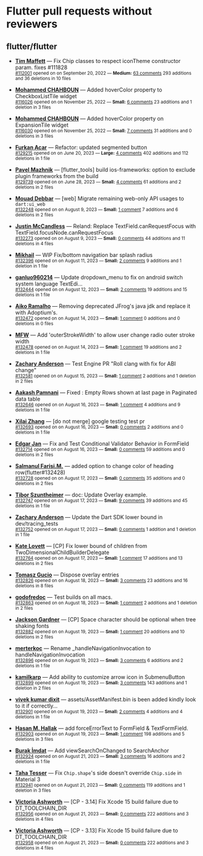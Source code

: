 # Flutter pull requests without reviewers

## flutter/flutter

* **[Tim Maffett](https://github.com/timmaffett)** &mdash; Fix Chip classes to respect iconTheme constructor param. fixes #111828<br />
    <sub>[#112001](https://github.com/flutter/flutter/pull/112001) opened on on September 20, 2022 &mdash; **Medium:** [63 comments](https://github.com/flutter/flutter/pull/112001) 293 additions and 36 deletions in 10 files</sub><br />

* **[Mohammed  CHAHBOUN](https://github.com/M97Chahboun)** &mdash; Added hoverColor property to CheckboxListTile widget<br />
    <sub>[#116026](https://github.com/flutter/flutter/pull/116026) opened on on November 25, 2022 &mdash; **Small:** [6 comments](https://github.com/flutter/flutter/pull/116026) 23 additions and 1 deletion in 3 files</sub><br />

* **[Mohammed  CHAHBOUN](https://github.com/M97Chahboun)** &mdash; Added hoverColor property on ExpansionTile widget<br />
    <sub>[#116030](https://github.com/flutter/flutter/pull/116030) opened on on November 25, 2022 &mdash; **Small:** [7 comments](https://github.com/flutter/flutter/pull/116030) 31 additions and 0 deletions in 3 files</sub><br />

* **[Furkan Acar](https://github.com/AcarFurkan)** &mdash; Refactor: updated segmented button<br />
    <sub>[#129215](https://github.com/flutter/flutter/pull/129215) opened on on June 20, 2023 &mdash; **Large:** [4 comments](https://github.com/flutter/flutter/pull/129215) 402 additions and 112 deletions in 1 file</sub><br />

* **[Pavel Mazhnik](https://github.com/p-mazhnik)** &mdash; [flutter_tools] build ios-frameworks: option to exclude plugin frameworks from the build<br />
    <sub>[#129739](https://github.com/flutter/flutter/pull/129739) opened on on June 28, 2023 &mdash; **Small:** [4 comments](https://github.com/flutter/flutter/pull/129739) 61 additions and 2 deletions in 2 files</sub><br />

* **[Mouad Debbar](https://github.com/mdebbar)** &mdash; [web] Migrate remaining web-only API usages to `dart:ui_web`<br />
    <sub>[#132248](https://github.com/flutter/flutter/pull/132248) opened on on August 9, 2023 &mdash; **Small:** [1 comment](https://github.com/flutter/flutter/pull/132248) 7 additions and 6 deletions in 2 files</sub><br />

* **[Justin McCandless](https://github.com/justinmc)** &mdash; Reland: Replace TextField.canRequestFocus with TextField.focusNode.canRequestFocus<br />
    <sub>[#132273](https://github.com/flutter/flutter/pull/132273) opened on on August 9, 2023 &mdash; **Small:** [0 comments](https://github.com/flutter/flutter/pull/132273) 44 additions and 11 deletions in 4 files</sub><br />

* **[Mikhail](https://github.com/mishapark)** &mdash; WIP Fix/bottom navigation bar splash radius<br />
    <sub>[#132396](https://github.com/flutter/flutter/pull/132396) opened on on August 11, 2023 &mdash; **Small:** [2 comments](https://github.com/flutter/flutter/pull/132396) 9 additions and 1 deletion in 1 file</sub><br />

* **[ganluo960214](https://github.com/ganluo960214)** &mdash; Update dropdown_menu to fix on android switch system language TextEdi…<br />
    <sub>[#132444](https://github.com/flutter/flutter/pull/132444) opened on on August 12, 2023 &mdash; **Small:** [2 comments](https://github.com/flutter/flutter/pull/132444) 19 additions and 15 deletions in 1 file</sub><br />

* **[Aiko Ramalho](https://github.com/AikoRamalho)** &mdash; Removing deprecated JFrog's java jdk and replace it with Adoptium's.<br />
    <sub>[#132472](https://github.com/flutter/flutter/pull/132472) opened on on August 14, 2023 &mdash; **Small:** [1 comment](https://github.com/flutter/flutter/pull/132472) 0 additions and 0 deletions in 0 files</sub><br />

* **[MFW](https://github.com/mafanwei)** &mdash; Add 'outerStrokeWidth' to allow user change radio outer stroke width<br />
    <sub>[#132478](https://github.com/flutter/flutter/pull/132478) opened on on August 14, 2023 &mdash; **Small:** [1 comment](https://github.com/flutter/flutter/pull/132478) 19 additions and 2 deletions in 1 file</sub><br />

* **[Zachary Anderson](https://github.com/zanderso)** &mdash; Test Engine PR "Roll clang with fix for ABI change"<br />
    <sub>[#132581](https://github.com/flutter/flutter/pull/132581) opened on on August 15, 2023 &mdash; **Small:** [1 comment](https://github.com/flutter/flutter/pull/132581) 2 additions and 1 deletion in 2 files</sub><br />

* **[Aakash Pamnani](https://github.com/aakash-pamnani)** &mdash; Fixed : Empty Rows shown at last page in Paginated data table<br />
    <sub>[#132646](https://github.com/flutter/flutter/pull/132646) opened on on August 16, 2023 &mdash; **Small:** [1 comment](https://github.com/flutter/flutter/pull/132646) 4 additions and 9 deletions in 1 file</sub><br />

* **[Xilai Zhang](https://github.com/XilaiZhang)** &mdash; [do not merge] google testing test pr<br />
    <sub>[#132693](https://github.com/flutter/flutter/pull/132693) opened on on August 16, 2023 &mdash; **Small:** [0 comments](https://github.com/flutter/flutter/pull/132693) 2 additions and 0 deletions in 1 file</sub><br />

* **[Edgar Jan](https://github.com/EdgarJan)** &mdash; Fix and Test Conditional Validator Behavior in FormField<br />
    <sub>[#132714](https://github.com/flutter/flutter/pull/132714) opened on on August 16, 2023 &mdash; **Small:** [0 comments](https://github.com/flutter/flutter/pull/132714) 59 additions and 0 deletions in 2 files</sub><br />

* **[Salmanul Farisi.M.](https://github.com/salmanulfarisi)** &mdash; added option to change color of heading row(flutter#132428)<br />
    <sub>[#132728](https://github.com/flutter/flutter/pull/132728) opened on on August 17, 2023 &mdash; **Small:** [0 comments](https://github.com/flutter/flutter/pull/132728) 35 additions and 0 deletions in 2 files</sub><br />

* **[Tibor Szuntheimer](https://github.com/Producer86)** &mdash; doc: Update Overlay example.<br />
    <sub>[#132747](https://github.com/flutter/flutter/pull/132747) opened on on August 17, 2023 &mdash; **Small:** [9 comments](https://github.com/flutter/flutter/pull/132747) 39 additions and 45 deletions in 1 file</sub><br />

* **[Zachary Anderson](https://github.com/zanderso)** &mdash; Update the Dart SDK lower bound in dev/tracing_tests<br />
    <sub>[#132752](https://github.com/flutter/flutter/pull/132752) opened on on August 17, 2023 &mdash; **Small:** [0 comments](https://github.com/flutter/flutter/pull/132752) 1 addition and 1 deletion in 1 file</sub><br />

* **[Kate Lovett](https://github.com/Piinks)** &mdash; [CP] Fix lower bound of children from TwoDimensionalChildBuilderDelegate<br />
    <sub>[#132764](https://github.com/flutter/flutter/pull/132764) opened on on August 17, 2023 &mdash; **Small:** [1 comment](https://github.com/flutter/flutter/pull/132764) 17 additions and 13 deletions in 2 files</sub><br />

* **[Tomasz Gucio](https://github.com/tgucio)** &mdash; Dispose overlay entries<br />
    <sub>[#132826](https://github.com/flutter/flutter/pull/132826) opened on on August 18, 2023 &mdash; **Small:** [3 comments](https://github.com/flutter/flutter/pull/132826) 23 additions and 16 deletions in 8 files</sub><br />

* **[godofredoc](https://github.com/godofredoc)** &mdash; Test builds on all macs.<br />
    <sub>[#132863](https://github.com/flutter/flutter/pull/132863) opened on on August 18, 2023 &mdash; **Small:** [1 comment](https://github.com/flutter/flutter/pull/132863) 2 additions and 1 deletion in 2 files</sub><br />

* **[Jackson Gardner](https://github.com/eyebrowsoffire)** &mdash; [CP] Space character should be optional when tree shaking fonts<br />
    <sub>[#132882](https://github.com/flutter/flutter/pull/132882) opened on on August 19, 2023 &mdash; **Small:** [1 comment](https://github.com/flutter/flutter/pull/132882) 20 additions and 10 deletions in 2 files</sub><br />

* **[merterkoc](https://github.com/merterkoc)** &mdash; Rename _handleNavigationInvocation to handleNavigationInvocation<br />
    <sub>[#132896](https://github.com/flutter/flutter/pull/132896) opened on on August 19, 2023 &mdash; **Small:** [3 comments](https://github.com/flutter/flutter/pull/132896) 6 additions and 2 deletions in 1 file</sub><br />

* **[kamilkarp](https://github.com/kamilkarp)** &mdash; Add ability to customize arrow icon in SubmenuButton<br />
    <sub>[#132899](https://github.com/flutter/flutter/pull/132899) opened on on August 19, 2023 &mdash; **Small:** [3 comments](https://github.com/flutter/flutter/pull/132899) 143 additions and 1 deletion in 2 files</sub><br />

* **[vivek kumar dixit](https://github.com/vivekdixit3911)** &mdash; assets/AssetManifest.bin is been added kindly look to it if correctly…<br />
    <sub>[#132901](https://github.com/flutter/flutter/pull/132901) opened on on August 19, 2023 &mdash; **Small:** [2 comments](https://github.com/flutter/flutter/pull/132901) 4 additions and 4 deletions in 1 file</sub><br />

* **[Hasan M. Hallak](https://github.com/hasanmhallak)** &mdash; add forceErrorText to FormField & TextFormField.<br />
    <sub>[#132903](https://github.com/flutter/flutter/pull/132903) opened on on August 19, 2023 &mdash; **Small:** [1 comment](https://github.com/flutter/flutter/pull/132903) 198 additions and 5 deletions in 3 files</sub><br />

* **[Burak İmdat](https://github.com/burakJs)** &mdash; Add viewSearchOnChanged to SearchAnchor<br />
    <sub>[#132924](https://github.com/flutter/flutter/pull/132924) opened on on August 21, 2023 &mdash; **Small:** [3 comments](https://github.com/flutter/flutter/pull/132924) 16 additions and 2 deletions in 1 file</sub><br />

* **[Taha Tesser](https://github.com/TahaTesser)** &mdash; Fix `Chip.shape`'s side doesn't override `Chip.side` in Material 3<br />
    <sub>[#132941](https://github.com/flutter/flutter/pull/132941) opened on on August 21, 2023 &mdash; **Small:** [0 comments](https://github.com/flutter/flutter/pull/132941) 119 additions and 1 deletion in 3 files</sub><br />

* **[Victoria Ashworth](https://github.com/vashworth)** &mdash; [CP - 3.14] Fix Xcode 15 build failure due to DT_TOOLCHAIN_DIR<br />
    <sub>[#132956](https://github.com/flutter/flutter/pull/132956) opened on on August 21, 2023 &mdash; **Small:** [0 comments](https://github.com/flutter/flutter/pull/132956) 222 additions and 3 deletions in 4 files</sub><br />

* **[Victoria Ashworth](https://github.com/vashworth)** &mdash; [CP - 3.13] Fix Xcode 15 build failure due to DT_TOOLCHAIN_DIR<br />
    <sub>[#132958](https://github.com/flutter/flutter/pull/132958) opened on on August 21, 2023 &mdash; **Small:** [0 comments](https://github.com/flutter/flutter/pull/132958) 222 additions and 3 deletions in 4 files</sub><br />

